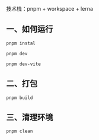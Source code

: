 
技术栈：pnpm + workspace + lerna

## 一、如何运行
```shell
pnpm instal

pnpm dev

pnpm dev-vite
```

## 二、打包
```shell
pnpm build
```

## 三、清理环境
```shell
pnpm clean
```